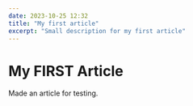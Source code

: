 ```yaml
---
date: 2023-10-25 12:32
title: "My first article"
excerpt: "Small description for my first article"
---
```


# My FIRST Article
Made an article for testing.